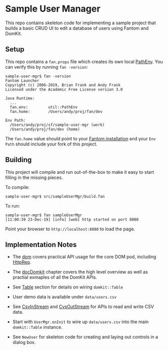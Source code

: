 # Sample User Manager

This repo contains skeleton code for implementing a sample project that builds
a basic CRUD UI to edit a database of users using Fantom and DomKit.

## Setup

[path-env]:    https://fantom.org/doc/docLang/Env#PathEnv
[fan-install]: https://fantom-lang.org/download

This repo contains a `fan.props` file which creates its own local
[PathEnv][path-env]. You can verify this by running `fan -version`:

    sample-user-mgr$ fan -version
    Fantom Launcher
    Copyright (c) 2006-2019, Brian Frank and Andy Frank
    Licensed under the Academic Free License version 3.0

    Java Runtime:
      ...
      fan.env:         util::PathEnv
      fan.home:        /Users/andy/proj/fan/dev

    Env Path:
      /Users/andy/proj/sf/sample-user-mgr (work)
      /Users/andy/proj/fan/dev (home)

The `fan.home` value should point to your [Fantom installation][fan-install]
and your `Env Path` should include your fork of this project.

## Building

This project will compile and run out-of-the-box to make it easy to start
filling in the missing pieces.

To compile:

    sample-user-mgr$ src/sampleUserMgr/build.fan

To run:

    sample-user-mgr$ fan sampleUserMgr
    [11:00:39 23-Dec-19] [info] [web] http started on port 8080

Point your browser to `http://localhost:8080` to load the page.

## Implementation Notes

[doc-dom]:    https://fantom.org/doc/dom/index#overview
[doc-xhr]:    https://fantom.org/doc/dom/index#xhr
[doc-domkit]: https://fantom.org/doc/docDomkit/Intro
[doc-table]:  https://fantom.org/doc/docDomkit/Controls#table
[csv-in]:     https://fantom.org/doc/util/CsvInStream
[csv-out]:    https://fantom.org/doc/util/CsvOutStream

 * The [dom][doc-dom] covers practical API usage for the core DOM pod,
   including [HttpReq][doc-xhr].

 * The [docDomkit][doc-domkit] chapter covers the high level overview as
   well as practial exmaples of all the DomKit APIs.

 * See [Table][doc-table] section for details on wiring `domkit::Table`

 * User demo data is available under `data/users.csv`

 * See [CsvInStream][csv-in] and [CvsOutStream][csv-out] for APIs to
   read and write CSV data.

 * Start with `UserMgr.onInit` to wire up `data/users.csv` into the main
   `domkit::Table` instance.

 * See `NewUser` for skeleton code for creating and laying out controls
   in a dialog box.
